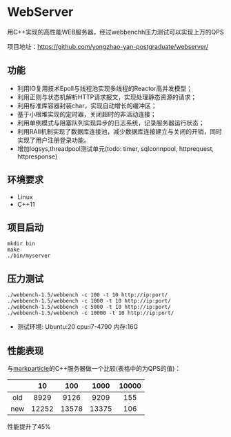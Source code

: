 # WebServer

用C++实现的高性能WEB服务器，经过webbenchh压力测试可以实现上万的QPS

项目地址：https://github.com/yongzhao-yan-postgraduate/webserver/

## 功能

- 利用IO复用技术Epoll与线程池实现多线程的Reactor高并发模型；
- 利用正则与状态机解析HTTP请求报文，实现处理静态资源的请求；
- 利用标准库容器封装char，实现自动增长的缓冲区；
- 基于小根堆实现的定时器，关闭超时的非活动连接；
- 利用单例模式与阻塞队列实现异步的日志系统，记录服务器运行状态；
- 利用RAII机制实现了数据库连接池，减少数据库连接建立与关闭的开销，同时实现了用户注册登录功能。
- 增加logsys,threadpool测试单元(todo: timer, sqlconnpool, httprequest, httpresponse)

## 环境要求

- Linux
- C++11

## 项目启动

```
mkdir bin
make
./bin/myserver
```

## 压力测试

```
./webbench-1.5/webbench -c 100 -t 10 http://ip:port/
./webbench-1.5/webbench -c 1000 -t 10 http://ip:port/
./webbench-1.5/webbench -c 5000 -t 10 http://ip:port/
./webbench-1.5/webbench -c 10000 -t 10 http://ip:port/
```

- 测试环境: Ubuntu:20 cpu:i7-4790 内存:16G

## 性能表现

与[markparticle](https://github.com/markparticle/WebServer/)的C++服务器做一个比较(表格中的为QPS的值)：

|      |  10   |  100  | 1000  | 10000 |
| :--: | :---: | :---: | :---: | :---: |
| old  | 8929  | 9126  | 9209  |  155  |
| new  | 12252 | 13578 | 13375 |  106  |

性能提升了45%



